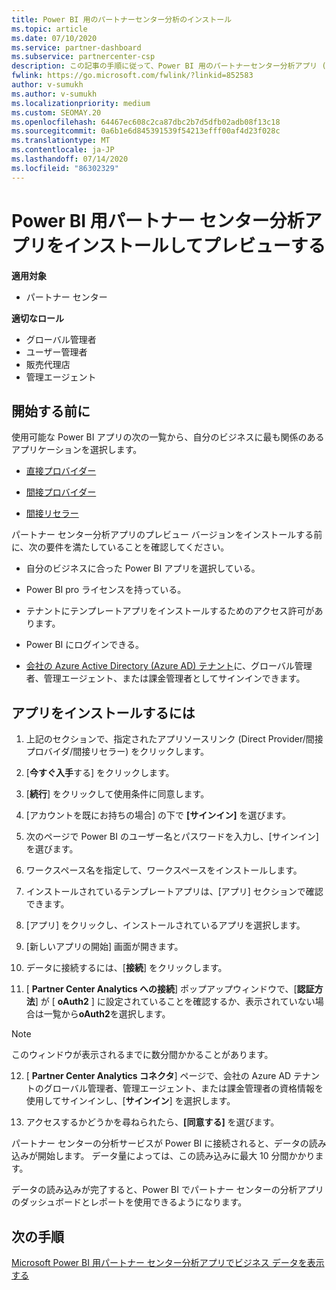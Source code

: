 ```yaml
---
title: Power BI 用のパートナーセンター分析のインストール
ms.topic: article
ms.date: 07/10/2020
ms.service: partner-dashboard
ms.subservice: partnercenter-csp
description: この記事の手順に従って、Power BI 用のパートナーセンター分析アプリ (CSP のダイレクトパートナー向け) をインストールしてプレビューします。
fwlink: https://go.microsoft.com/fwlink/?linkid=852583
author: v-sumukh
ms.author: v-sumukh
ms.localizationpriority: medium
ms.custom: SEOMAY.20
ms.openlocfilehash: 64467ec608c2ca87dbc2b7d5dfb02adb08f13c18
ms.sourcegitcommit: 0a6b1e6d845391539f54213efff00af4d23f028c
ms.translationtype: MT
ms.contentlocale: ja-JP
ms.lasthandoff: 07/14/2020
ms.locfileid: "86302329"
---
```

# <a name="install-and-preview-the-partner-center-analytics-app-for-microsoft-power-bi"></a>Power BI 用パートナー センター分析アプリをインストールしてプレビューする

**適用対象**

- パートナー センター

**適切なロール**
-   グローバル管理者
-   ユーザー管理者
-   販売代理店
-   管理エージェント

## <a name="before-you-begin"></a>開始する前に

使用可能な Power BI アプリの次の一覧から、自分のビジネスに最も関係のあるアプリケーションを選択します。
- [直接プロバイダー](https://appsource.microsoft.com/product/power-bi/partnercenteranalytics.direct_provider_partner_analytics)

- [間接プロバイダー](https://appsource.microsoft.com/product/power-bi/partnercenteranalytics.indirect_provider_partner_analytics)

- [間接リセラー](https://appsource.microsoft.com/product/power-bi/partnercenteranalytics.indirect_reseller_partner_analytics)

パートナー センター分析アプリのプレビュー バージョンをインストールする前に、次の要件を満たしていることを確認してください。

- 自分のビジネスに合った Power BI アプリを選択している。

- Power BI pro ライセンスを持っている。

- テナントにテンプレートアプリをインストールするためのアクセス許可があります。

- Power BI にログインできる。

- [会社の Azure Active Directory (Azure AD) テナント](azure-active-directory-tenants-and-partner-center.md)に、グローバル管理者、管理エージェント、または課金管理者としてサインインできます。

## <a name="to-install-the-app"></a>アプリをインストールするには

1. 上記のセクションで、指定されたアプリソースリンク (Direct Provider/間接プロバイダ/間接リセラー) をクリックします。

2. [**今すぐ入手**する] をクリックします。 

3. [**続行**] をクリックして使用条件に同意します。

4. [アカウントを既にお持ちの場合] の下で **[サインイン]** を選びます。

5. 次のページで Power BI のユーザー名とパスワードを入力し、[サインイン]を選びます。

6. ワークスペース名を指定して、ワークスペースをインストールします。

7. インストールされているテンプレートアプリは、[アプリ] セクションで確認できます。

8. [アプリ] をクリックし、インストールされているアプリを選択します。

9. [新しいアプリの開始] 画面が開きます。

10. データに接続するには、[**接続**] をクリックします。

11. [ **Partner Center Analytics への接続**] ポップアップウィンドウで、[**認証方法**] が [ **oAuth2** ] に設定されていることを確認するか、表示されていない場合は一覧から**oAuth2**を選択します。 

> [!NOTE]  
>  このウィンドウが表示されるまでに数分間かかることがあります。

12. [ **Partner Center Analytics コネクタ**] ページで、会社の Azure AD テナントのグローバル管理者、管理エージェント、または課金管理者の資格情報を使用してサインインし、[**サインイン**] を選択します。
 
13. アクセスするかどうかを尋ねられたら、**[同意する]** を選びます。 

パートナー センターの分析サービスが Power BI に接続されると、データの読み込みが開始します。 データ量によっては、この読み込みに最大 10 分間かかります。 

データの読み込みが完了すると、Power BI でパートナー センターの分析アプリのダッシュボードとレポートを使用できるようになります。

## <a name="next-steps"></a>次の手順

[Microsoft Power BI 用パートナー センター分析アプリでビジネス データを表示する](power-bi-app-for-direct-partners-use.md)
